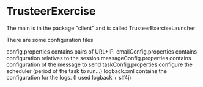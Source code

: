 # TrusteerExercise

The main is in the package "client" and is called TrusteerExerciseLauncher

There are some configuration files

config.properties contains pairs of URL+IP.
emailConfig.properties contains configuration relatives to the session
messageConfig.properties contains configuration of the message to send
taskConfig.properties configure the scheduler (period of the task to run...)
logback.xml contains the configuration for the logs. (I used logback + slf4j)

